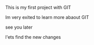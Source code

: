 This is my first project with GIT

Im very exited to learn more abaout GIT

see you later

l'ets find the new changes
